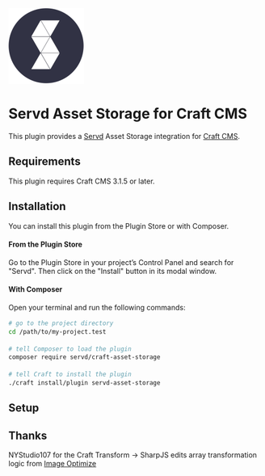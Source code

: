 ![Servd Icon](/src/icon.png "Servd Icon")

# Servd Asset Storage for Craft CMS

This plugin provides a [Servd](https://servd.host) Asset Storage integration for [Craft CMS](https://craftcms.com/).

## Requirements

This plugin requires Craft CMS 3.1.5 or later.

## Installation

You can install this plugin from the Plugin Store or with Composer.

#### From the Plugin Store

Go to the Plugin Store in your project’s Control Panel and search for "Servd". Then click on the "Install" button in its modal window.

#### With Composer

Open your terminal and run the following commands:

```bash
# go to the project directory
cd /path/to/my-project.test

# tell Composer to load the plugin
composer require servd/craft-asset-storage

# tell Craft to install the plugin
./craft install/plugin servd-asset-storage
```

## Setup

## Thanks

NYStudio107 for the Craft Transform -> SharpJS edits array transformation logic from [Image Optimize](https://github.com/nystudio107/craft-imageoptimize)
